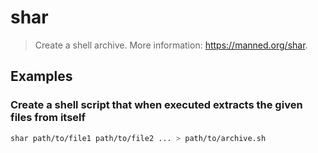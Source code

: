 # shar

> Create a shell archive. More information: <https://manned.org/shar>.

## Examples

### Create a shell script that when executed extracts the given files from itself

```bash
shar path/to/file1 path/to/file2 ... > path/to/archive.sh
```
